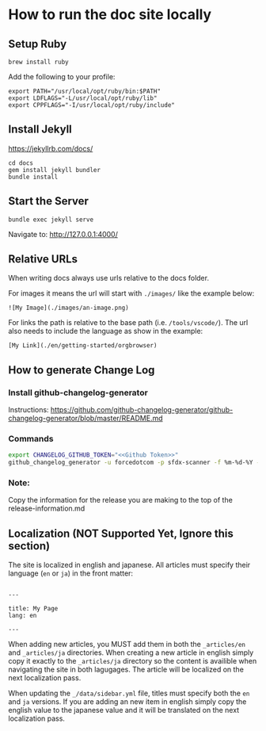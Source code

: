 # How to run the doc site locally

## Setup Ruby

```
brew install ruby
```

Add the following to your profile:

```
export PATH="/usr/local/opt/ruby/bin:$PATH"
export LDFLAGS="-L/usr/local/opt/ruby/lib"
export CPPFLAGS="-I/usr/local/opt/ruby/include"
```

## Install Jekyll

https://jekyllrb.com/docs/

```
cd docs
gem install jekyll bundler
bundle install
```

## Start the Server

```
bundle exec jekyll serve
```

Navigate to: http://127.0.0.1:4000/


## Relative URLs

When writing docs always use urls relative to the docs folder.

For images it means the url will start with `./images/` like the example below:

```
![My Image](./images/an-image.png)
```

For links the path is relative to the base path (i.e. `/tools/vscode/`). The url also needs to include the language as show in the example:

```
[My Link](./en/getting-started/orgbrowser)
```

## How to generate Change Log

### Install github-changelog-generator

Instructions: https://github.com/github-changelog-generator/github-changelog-generator/blob/master/README.md

### Commands

```bash
export CHANGELOG_GITHUB_TOKEN="<<Github Token>>"
github_changelog_generator -u forcedotcom -p sfdx-scanner -f %m-%d-%Y --no-author --exclude-tags-regex "tag-test*" --no-verbose --since-tag vX.Y.Z

```

### Note:
Copy the information for the release you are making to the top of the release-information.md

## Localization (NOT Supported Yet, Ignore this section)

The site is localized in english and japanese. All articles must specify their language (`en` or `ja`) in the front matter:

```

---

title: My Page
lang: en

---

```

When adding new articles, you MUST add them in both the `_articles/en` and `_articles/ja` directories. When creating a new article in english simply copy it exactly to the `_articles/ja` directory so the content is availible when navigating the site in both lagugages. The article will be localized on the next localization pass.

When updating the `_/data/sidebar.yml` file, titles must specify both the `en` and `ja` versions. If you are adding an new item in english simply copy the english value to the japanese value and it will be translated on the next localization pass.

```

```
